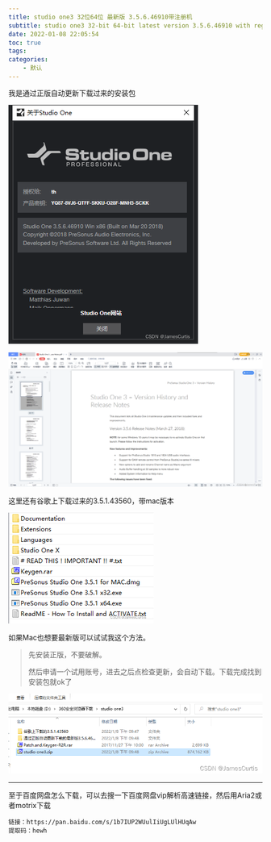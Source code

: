 ```yaml
---
title: studio one3 32位64位 最新版 3.5.6.46910带注册机
subtitle: studio one3 32-bit 64-bit latest version 3.5.6.46910 with registration machine
date: 2022-01-08 22:05:54
toc: true
tags: 
categories: 
    - 默认
---
```


 我是通过正版自动更新下载过来的安装包

![img](https://raw.githubusercontent.com/james-curtis/blog-img/img/img/2c9a7aed25204dfb900eaeca60b40da1.png)



![img](https://raw.githubusercontent.com/james-curtis/blog-img/img/img/4f1032dcad8c4d1c9ba40cea766ed61c.png)

这里还有谷歌上下载过来的3.5.1.43560，带mac版本

![img](https://raw.githubusercontent.com/james-curtis/blog-img/img/img/40649f34980044ca9c5d4118cf21e1cb.png)

如果Mac也想要最新版可以试试我这个方法。

> 先安装正版，不要破解。
>
> 然后申请一个试用账号，进去之后点检查更新，会自动下载。下载完成找到安装包就ok了

![img](https://raw.githubusercontent.com/james-curtis/blog-img/img/img/139c7e617be4462d8eeafd1441e44a8b.png)



------

至于百度网盘怎么下载，可以去搜一下百度网盘vip解析高速链接，然后用Aria2或者motrix下载

```
链接：https://pan.baidu.com/s/1b7IUP2WUulIiUgLUlHUqAw 
提取码：hewh
```

